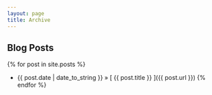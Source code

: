 ```yaml
---
layout: page
title: Archive
---
```


## Blog Posts

{% for post in site.posts %}
  * {{ post.date | date_to_string  }} &raquo; [ {{ post.title  }}  ]({{ post.url  }})
{% endfor %}
